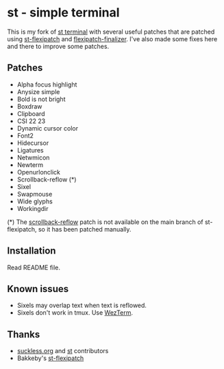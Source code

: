 # st - simple terminal

This is my fork of [st terminal](https://st.suckless.org/) with several useful patches that are patched using [st-flexipatch](https://github.com/bakkeby/st-flexipatch) and [flexipatch-finalizer](https://github.com/bakkeby/flexipatch-finalizer). I've also made some fixes here and there to improve some patches.

## Patches

- Alpha focus highlight
- Anysize simple
- Bold is not bright
- Boxdraw
- Clipboard
- CSI 22 23
- Dynamic cursor color
- Font2
- Hidecursor
- Ligatures
- Netwmicon
- Newterm
- Openurlonclick
- Scrollback-reflow (*)
- Sixel
- Swapmouse
- Wide glyphs
- Workingdir

(*) The [scrollback-reflow](https://st.suckless.org/patches/scrollback/) patch is not available on the main branch of st-flexipatch, so it has been patched manually.

## Installation

Read README file.

## Known issues

- Sixels may overlap text when text is reflowed.
- Sixels don't work in tmux. Use [WezTerm](https://github.com/wez/wezterm).

## Thanks

- [suckless.org](https://suckless.org/) and [st](https://st.suckless.org/) contributors
- Bakkeby's [st-flexipatch](https://github.com/bakkeby/st-flexipatch)
